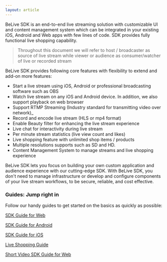 ```yaml
---
layout: article
---
```


BeLive SDK is an end-to-end live streaming solution with customizable UI and content management system which can be integrated in your existing iOS, Android and Web apps with few lines of code. SDK provides fully functional live shopping capability.

> Throughout this document we will refer to host / broadcaster as source of live stream while viewer or audience as consumer/watcher of live or recorded stream


BeLive SDK provides following core features with flexibility to extend and add-on more features:

* Start a live stream using iOS, Android or professional broadcasting software such as OBS
* Watch live stream on any iOS and Android device. In addition, we also support playback on web browser
* Support RTMP Streaming (Industry standard for transmitting video over network)\_
* Record and encode live stream (HLS or mp4 format)
* Enable Beauty filter for enhancing the live stream experience
* Live chat for interactivity during live stream
* Per minute stream statistics (live view count and likes)
* Live shopping feature with unlimited shop items / products
* Multiple resolutions supports such as SD and HD.
* Content Management System to manage streams and live shopping experience

BeLive SDK lets you focus on building your own custom application and audience experience with our cutting-edge SDK. With BeLive SDK, you don't need to manage infrastructure or develop and configure components of your live stream workflows, to be secure, reliable, and cost effective.


### Guides: Jump right in

Follow our handy guides to get started on the basics as quickly as possible:

[SDK Guide for Web](sdk-guide-for-web.html)

[SDK Guide for Android](sdk-guide-for-android.html)

[SDK Guide for iOS](sdk-guide-for-ios.html)

[Live Shopping Guide](live-shopping-guide.html)

[Short Video SDK Guide for Web](short-video-sdk-guide-for-web.html)
